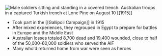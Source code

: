 
![Male soldiers sitting and standing in a covered trench.](https://anzacportal.dva.gov.au/sites/default/files/images/awm-g01126.jpg)
Australian troops in a captured Turkish trench at Lone Pine on August 10 [[1915]]

- Took part in the [[Gallipoli Campaign]] in 1915
- After mixed experiences, they regrouped in Egypt to prepare for battles in Europe and the Middle East
- Australian losses totaled 8,700 dead and 19,400 wounded, close to half of the 50,000-60,000 soldiers who served the AIF
- Many who'd returned home from war were seen as heroes